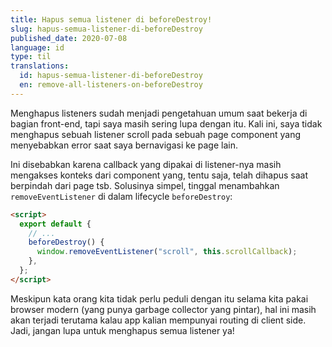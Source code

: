 ```yaml
---
title: Hapus semua listener di beforeDestroy!
slug: hapus-semua-listener-di-beforeDestroy
published_date: 2020-07-08
language: id
type: til
translations:
  id: hapus-semua-listener-di-beforeDestroy
  en: remove-all-listeners-on-beforeDestroy
---
```


Menghapus listeners sudah menjadi pengetahuan umum saat bekerja di bagian front-end, tapi saya masih sering lupa dengan itu. Kali ini, saya tidak menghapus sebuah listener scroll pada sebuah page component yang menyebabkan error saat saya bernavigasi ke page lain.

Ini disebabkan karena callback yang dipakai di listener-nya masih mengakses konteks dari component yang, tentu saja, telah dihapus saat berpindah dari page tsb. Solusinya simpel, tinggal menambahkan `removeEventListener` di dalam lifecycle `beforeDestroy`:

```html
<script>
  export default {
    // ...
    beforeDestroy() {
      window.removeEventListener("scroll", this.scrollCallback);
    },
  };
</script>
```

Meskipun kata orang kita tidak perlu peduli dengan itu selama kita pakai browser modern (yang punya garbage collector yang pintar), hal ini masih akan terjadi terutama kalau app kalian mempunyai routing di client side. Jadi, jangan lupa untuk menghapus semua listener ya!
